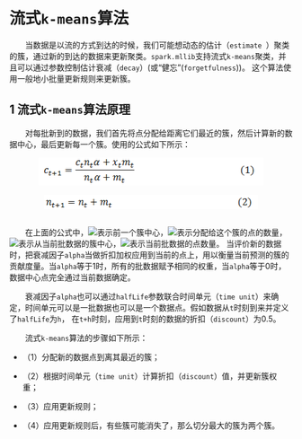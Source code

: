 # 流式`k-means`算法

&emsp;&emsp;当数据是以流的方式到达的时候，我们可能想动态的估计（`estimate `）聚类的簇，通过新的到达的数据来更新聚类。`spark.mllib`支持流式`k-means`聚类，并且可以通过参数控制估计衰减（`decay`）(或“健忘”(`forgetfulness`))。
这个算法使用一般地小批量更新规则来更新簇。

## 1 流式`k-means`算法原理

&emsp;&emsp;对每批新到的数据，我们首先将点分配给距离它们最近的簇，然后计算新的数据中心，最后更新每一个簇。使用的公式如下所示：

<div  align="center"><img src="imgs/streaming-k-means.1.1.png" width = "400" height = "50" alt="1.1" align="center" /></div><br />

<div  align="center"><img src="imgs/streaming-k-means.1.2.png" width = "380" height = "25" alt="1.2" align="center" /></div><br />

&emsp;&emsp;在上面的公式中，<img src="http://www.forkosh.com/mathtex.cgi?{c}_{t}">表示前一个簇中心，<img src="http://www.forkosh.com/mathtex.cgi?{n}_{t}">表示分配给这个簇的点的数量，
<img src="http://www.forkosh.com/mathtex.cgi?{x}_{t}">表示从当前批数据的簇中心，<img src="http://www.forkosh.com/mathtex.cgi?{m}_{t}">表示当前批数据的点数量。
当评价新的数据时，把衰减因子`alpha`当做折扣加权应用到当前的点上，用以衡量当前预测的簇的贡献度量。当`alpha`等于1时，所有的批数据赋予相同的权重，当`alpha`等于0时，数据中心点完全通过当前数据确定。

&emsp;&emsp;衰减因子`alpha`也可以通过`halfLife`参数联合时间单元（`time unit`）来确定，时间单元可以是一批数据也可以是一个数据点。假如数据从`t`时刻到来并定义了`halfLife`为`h`，
在`t+h`时刻，应用到`t`时刻的数据的折扣（`discount`）为0.5。

&emsp;&emsp;流式`k-means`算法的步骤如下所示：

- （1）分配新的数据点到离其最近的簇；

- （2）根据时间单元（`time unit`）计算折扣（`discount`）值，并更新簇权重；

- （3）应用更新规则；

- （4）应用更新规则后，有些簇可能消失了，那么切分最大的簇为两个簇。